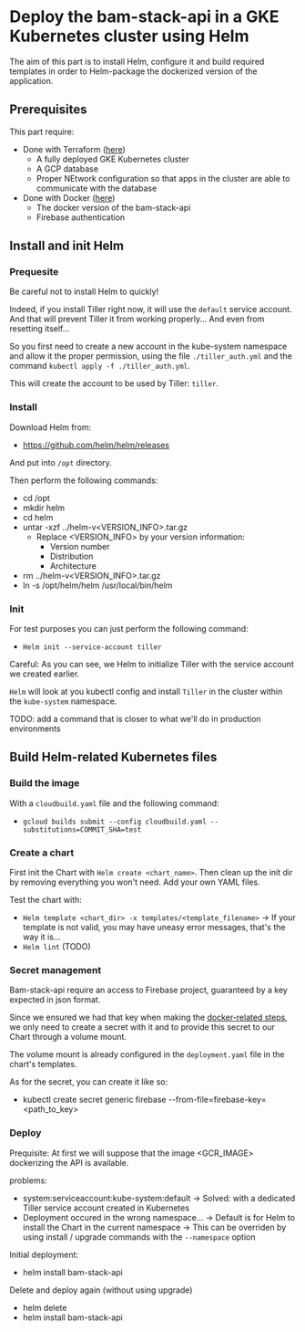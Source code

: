 # Deploy the bam-stack-api in a GKE Kubernetes cluster using Helm

The aim of this part is to install Helm, configure it and build required templates
in order to Helm-package the dockerized version of the application.

## Prerequisites

This part require:
 - Done with Terraform ([here](../terraform/README.md))
    - A fully deployed GKE Kubernetes cluster
    - A GCP database
    - Proper NEtwork configuration so that apps in the cluster are able to communicate with the database
 - Done with Docker ([here](../docker/README.md))
    - The docker version of the bam-stack-api
    - Firebase authentication

## Install and init Helm

### Prequesite

Be careful not to install Helm to quickly!

Indeed, if you install Tiller right now, it will use the `default` service account.
And that will prevent Tiller it from working properly... And even from resetting itself...

So you first need to create a new account in the kube-system namespace and allow it the proper permission,
using the file `./tiller_auth.yml` and the command `kubectl apply -f ./tiller_auth.yml`.

This will create the account to be used by Tiller: `tiller`.

### Install

Download Helm from:
 - https://github.com/helm/helm/releases

And put into `/opt` directory.

Then perform the following commands:
 - cd /opt
 - mkdir helm
 - cd helm
 - untar -xzf ../helm-v<VERSION_INFO>.tar.gz
    - Replace <VERSION_INFO> by your version information:
       - Version number
       - Distribution
       - Architecture
 - rm ../helm-v<VERSION_INFO>.tar.gz
 - ln -s /opt/helm/helm /usr/local/bin/helm

### Init

For test purposes you can just perform the following command:
 - `Helm init --service-account tiller`

Careful: As you can see, we Helm to initialize Tiller with the service account we created earlier. 

`Helm` will look at you kubectl config and install `Tiller` in the cluster
within the `kube-system` namespace.

TODO: add a command that is closer to what we'll do in production environments

## Build Helm-related Kubernetes files

### Build the image

With a `cloudbuild.yaml` file and the following command:
 - `gcloud builds submit --config cloudbuild.yaml --substitutions=COMMIT_SHA=test`

### Create a chart

First init the Chart with `Helm create <chart_name>`.
Then clean up the init dir by removing everything you won't need.
Add your own YAML files.

Test the chart with:
 - `Helm template <chart_dir> -x templates/<template_filename>`
     -> If your template is not valid, you may have uneasy error messages, that's the way it is...
 - `Helm lint` (TODO)

### Secret management

Bam-stack-api require an access to Firebase project, guaranteed by a key expected in json format.

Since we ensured we had that key when making the [docker-related steps](../docker/README.md),
we only need to create a secret with it and to provide this secret to our Chart through a volume mount.

The volume mount is already configured in the `deployment.yaml` file in the chart's templates.

As for the secret, you can create it like so:
 - kubectl create secret generic firebase --from-file=firebase-key=<path_to_key>

### Deploy

Prequisite: At first we will suppose that the image <GCR_IMAGE> dockerizing the API is available.

problems:
 - system:serviceaccount:kube-system:default
    -> Solved: with a dedicated Tiller service account created in Kubernetes
 - Deployment occured in the wrong namespace...
    -> Default is for Helm to install the Chart in the current namespace
    -> This can be overriden by using install / upgrade commands with the `--namespace` option

Initial deployment:
 - helm install bam-stack-api

Delete and deploy again (without using upgrade)
 - helm delete <release-name>
 - helm install bam-stack-api

